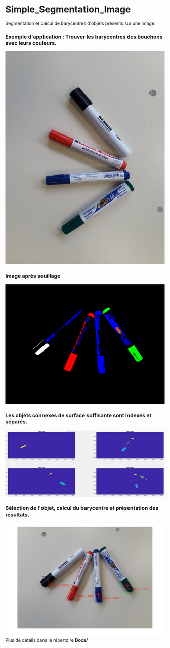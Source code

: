 # Simple_Segmentation_Image
Segmentation et calcul de barycentres d'objets présents sur une image.
### Exemple d'application : Trouver les barycentres des bouchons avec leurs couleurs. 
![](file/ColorMarkers.jpg)
### Image après seuillage
![](results1/base_color.jpg)
### Les objets connexes de surface suffisante sont indexés et séparés.
![](Docs/Zone.png)
### Sélection de l'objet, calcul du barycentre et présentation des résultats.
![](results1/Resultat.jpg)
Plus de détails dans le répertoire __Docs/__
